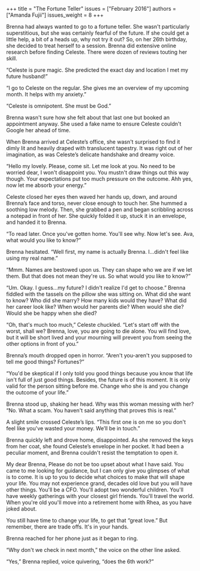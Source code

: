 +++
title = "The Fortune Teller"
issues = ["February 2016"]
authors = ["Amanda Fujii"]
issues_weight = 8
+++

Brenna had always wanted to go to a fortune teller. She wasn't particularly superstitious, but she was certainly fearful of the future. If she could get a little help, a bit of a heads up, why not try it out? So, on her 26th birthday, she decided to treat herself to a session. Brenna did extensive online research before finding Celeste. There were dozen of reviews touting her skill.

“Celeste is pure magic. She predicted the exact day and location I met my future husband!”

“I go to Celeste on the regular. She gives me an overview of my upcoming month. It helps with my anxiety.”

“Celeste is omnipotent. She must be God.”

Brenna wasn't sure how she felt about that last one but booked an appointment anyway. She used a fake name to ensure Celeste couldn't Google her ahead of time.

When Brenna arrived at Celeste’s office, she wasn't surprised to find it dimly lit and heavily draped with translucent tapestry. It was right out of her imagination, as was Celeste’s delicate handshake and dreamy voice.

“Hello my lovely. Please, come sit. Let me look at you. No need to be worried dear, I won't disappoint you. You mustn't draw things out this way though. Your expectations put too much pressure on the outcome. Ahh yes, now let me absorb your energy.”

Celeste closed her eyes then waved her hands up, down, and around Brenna’s face and torso, never close enough to touch her. She hummed a soothing low melody. Then, she grabbed a pen and began scribbling across a notepad in front of her. She quickly folded it up, stuck it in an envelope, and handed it to Brenna.

“To read later. Once you've gotten home. You'll see why. Now let's see. Ava, what would you like to know?”

Brenna hesitated. “Well first, my name is actually Brenna. I...didn't feel like using my real name.”

“Mmm. Names are bestowed upon us. They can shape who we are if we let them. But that does not mean they're us. So what would you like to know?”

“Um. Okay. I guess...my future? I didn't realize I'd get to choose.” Brenna fiddled with the tassels on the pillow she was sitting on. What did she want to know? Who did she marry? How many kids would they have? What did her career look like? When would her parents die? When would she die? Would she be happy when she died?

“Oh, that's much too much,” Celeste chuckled. “Let's start off with the worst, shall we? Brenna, love, you are going to die alone. You will find love, but it will be short lived and your mourning will prevent you from seeing the other options in front of you.”

Brenna’s mouth dropped open in horror. “Aren't you-aren't you supposed to tell me good things? Fortunes?”

“You'd be skeptical if I only told you good things because you know that life isn't full of just good things. Besides, the future is of this moment. It is only valid for the person sitting before me. Change who she is and you change the outcome of your life.”

Brenna stood up, shaking her head. Why was this woman messing with her? “No. What a scam. You haven't said anything that proves this is real.”

A slight smile crossed Celeste’s lips. “This first one is on me so you don't feel like you've wasted your money. We’ll be in touch.”

Brenna quickly left and drove home, disappointed. As she removed the keys from her coat, she found Celeste’s envelope in her pocket. It had been a peculiar moment, and Brenna couldn't resist the temptation to open it.

My dear Brenna, Please do not be too upset about what I have said. You came to me looking for guidance, but I can only give you glimpses of what is to come. It is up to you to decide what choices to make that will shape your life. You may not experience grand, decades old love but you will have other things. You'll be a CFO. You'll adopt two wonderful children. You'll have weekly gatherings with your closest girl friends. You'll travel the world. When you're old you'll move into a retirement home with Rhea, as you have joked about.

You still have time to change your life, to get that “great love.” But remember, there are trade offs. It's in your hands.

Brenna reached for her phone just as it began to ring.

“Why don't we check in next month,” the voice on the other line asked.

“Yes,” Brenna replied, voice quivering, “does the 6th work?”
